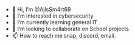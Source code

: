 - 👋 Hi, I’m @AjIsSm4rt69
- 👀 I’m interested in cybersecurity
- 🌱 I’m currently learning general IT
- 💞️ I’m looking to collaborate on School projects
- 📫 How to reach me snap, discord, email.

<!---
AjIsSm4rt69/AjIsSm4rt69 is a ✨ special ✨ repository because its `README.md` (this file) appears on your GitHub profile.
You can click the Preview link to take a look at your changes.
--->
